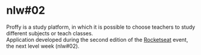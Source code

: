 # nlw#02

Proffy is a study platform, in which it is possible to choose teachers to study different subjects or teach classes.  
Application developed during the second edition of the [Rocketseat](https://rocketseat.com.br/) event, the next level week (nlw#02).      

